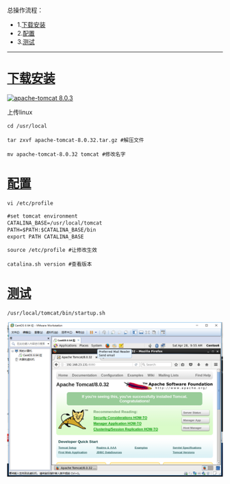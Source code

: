 总操作流程：
- 1.[下载安装](#tomcat-01)
- 2.[配置](#tomcat-02)
- 3.[测试](#tomcat-03)

----------

# <a name="tomcat-01" href="#" >下载安装</a>

[![](https://img.shields.io/badge/apache--tomcat-8.0.3-green.svg "apache-tomcat 8.0.3")](https://pan.baidu.com/s/1baB4TzFkYR2TcnB-EydYHA)


上传linux

```shell
cd /usr/local

tar zxvf apache-tomcat-8.0.32.tar.gz #解压文件

mv apache-tomcat-8.0.32 tomcat #修改名字
```
# <a name="tomcat-02" href="#" >配置</a>
```shell
vi /etc/profile
```

```shell
#set tomcat environment
CATALINA_BASE=/usr/local/tomcat
PATH=$PATH:$CATALINA_BASE/bin
export PATH CATALINA_BASE
```

```shell
source /etc/profile #让修改生效

catalina.sh version #查看版本
```
# <a name="tomcat-03" href="#" >测试</a>
```shell
/usr/local/tomcat/bin/startup.sh
```
![](image/1-1.png)

